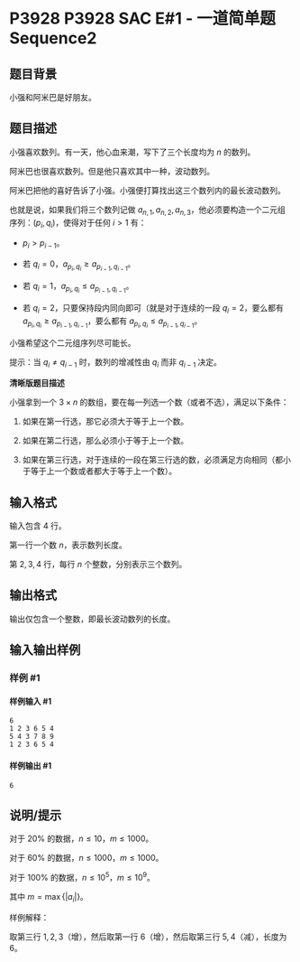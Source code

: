 # P3928 P3928 SAC E#1 - 一道简单题 Sequence2

## 题目背景

小强和阿米巴是好朋友。

## 题目描述

小强喜欢数列。有一天，他心血来潮，写下了三个长度均为 $n$ 的数列。

阿米巴也很喜欢数列。但是他只喜欢其中一种，波动数列。

阿米巴把他的喜好告诉了小强。小强便打算找出这三个数列内的最长波动数列。

也就是说，如果我们将三个数列记做 $a_{n,1},a_{n,2},a_{n,3}$，他必须要构造一个二元组序列：$(p_i,q_i)$，使得对于任何 $i>1$ 有：

- $p_i>p_{i-1}$。

- 若 $q_i=0$，$a_{p_i,q_i} \ge a_{p_{i-1},q_{i-1}}$。

- 若 $q_i=1$，$a_{p_i,q_i} \le a_{p_{i-1},q_{i-1}}$。

- 若 $q_i=2$，只要保持段内同向即可（就是对于连续的一段 $q_i=2$，要么都有 $a_{p_i,q_i} \ge a_{p_{i-1},q_{i-1}}$，要么都有 $a_{p_i,q_i} \le a_{p_{i-1},q_{i-1}}$。

小强希望这个二元组序列尽可能长。

提示：当 $q_i \not = q_{i-1}$ 时，数列的增减性由 $q_i$ 而非 $q_{i-1}$ 决定。

**清晰版题目描述**

小强拿到一个 $3 \times n$ 的数组，要在每一列选一个数（或者不选），满足以下条件：

1. 如果在第一行选，那它必须大于等于上一个数。

2. 如果在第二行选，那么必须小于等于上一个数。

3. 如果在第三行选，对于连续的一段在第三行选的数，必须满足方向相同（都小于等于上一个数或者都大于等于上一个数）。

## 输入格式

输入包含 $4$ 行。

第一行一个数 $n$，表示数列长度。

第 $2,3,4$ 行，每行 $n$ 个整数，分别表示三个数列。

## 输出格式

输出仅包含一个整数，即最长波动数列的长度。

## 输入输出样例

### 样例 #1

#### 样例输入 #1

```
6
1 2 3 6 5 4
5 4 3 7 8 9
1 2 3 6 5 4
```

#### 样例输出 #1

```
6
```

## 说明/提示

对于 $20\%$ 的数据，$n \le 10$，$m \le 1000$。

对于 $60\%$ 的数据，$n \le 1000$，$m \le 1000$。

对于 $100\%$ 的数据，$n \le 10^5$，$m \le 10^9$。

其中 $m=\max\{|a_i|\}$。

样例解释：

取第三行 $1,2,3$（增），然后取第一行 $6$（增），然后取第三行 $5,4$（减），长度为 $6$。
